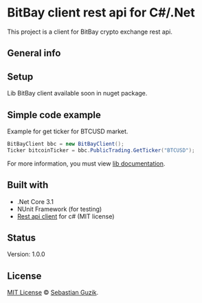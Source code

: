 # BitBay client rest api for C#/.Net
This project is a client for BitBay crypto exchange rest api.

## General info

## Setup
Lib BitBay client available soon in nuget package.<br />

## Simple code example
Example for get ticker for BTCUSD market.
```C#
BitBayClient bbc = new BitBayClient();
Ticker bitcoinTicker = bbc.PublicTrading.GetTicker("BTCUSD");
```
For more information, you must view [lib documentation](https://github.com/Guzik1/BitBayClient_for_.Net/blob/master/docs/index.md). <br />

## Built with
- .Net Core 3.1
- NUnit Framework (for testing)
- [Rest api client](https://github.com/Guzik1/RestApiClient_for_.Net) for c# (MIT license)

## Status
Version: 1.0.0<br />

## License
[MIT License](https://github.com/Guzik1/BitBayClient_for_.Net/blob/master/LICENSE) © [Sebastian Guzik](https://github.com/Guzik1).
